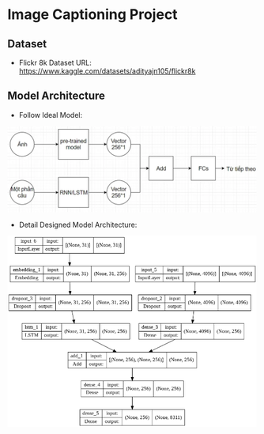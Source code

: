 # Image Captioning Project 

## Dataset 
* Flickr 8k Dataset URL: https://www.kaggle.com/datasets/adityajn105/flickr8k

## Model Architecture
* Follow Ideal Model: 
<img src="./images/architecture-1.png" alt="ideal_folowing_model" title="ideal_folowing_model">

* Detail Designed Model Architecture:
<img src="./images/model.png" alt="detail_designed_model" title="detail_designed_model">